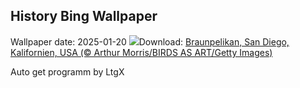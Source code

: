 ## History Bing Wallpaper
Wallpaper date: 2025-01-20
![](https://www.bing.com/th?id=OHR.PelicanPortrait_DE-DE4317425167_UHD.jpg&w=1000)Download: [Braunpelikan, San Diego, Kalifornien, USA (© Arthur Morris/BIRDS AS ART/Getty Images)](https://www.bing.com/th?id=OHR.PelicanPortrait_DE-DE4317425167_UHD.jpg)

Auto get programm by LtgX
